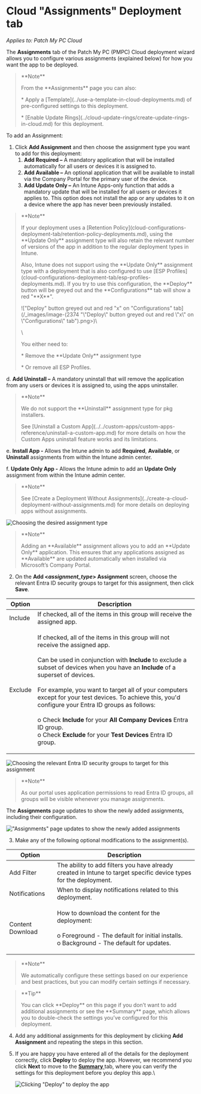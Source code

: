 # Cloud "Assignments" Deployment tab

_Applies to: Patch My PC Cloud_

The **Assignments** tab of the Patch My PC (PMPC) Cloud deployment wizard allows you to configure various assignments (explained below) for how you want the app to be deployed.

> \*\*Note\*\*
>
> From the \*\*Assignments\*\* page you can also:
>
> \* Apply a \[Template]\(../use-a-template-in-cloud-deployments.md) of pre-configured settings to this deployment.
>
> \* \[Enable Update Rings]\(../cloud-update-rings/create-update-rings-in-cloud.md) for this deployment.

To add an Assignment:

1. Click **Add Assignment** and then choose the assignment type you want to add for this deployment:
   1. **Add Required –** A mandatory application that will be installed automatically for all users or devices it is assigned to.
   2. **Add Available –** An optional application that will be available to install via the Company Portal for the primary user of the device.
   3. **Add Update Only –** An Intune Apps-only function that adds a mandatory update that will be installed for all users or devices it applies to. This option does not install the app or any updates to it on a device where the app has never been previously installed.

> \*\*Note\*\*
>
> If your deployment uses a \[Retention Policy]\(cloud-configurations-deployment-tab/retention-policy-deployments.md), using the \*\*Update Only\*\* assignment type will also retain the relevant number of versions of the app in addition to the regular deployment types in Intune.
>
> Also, Intune does not support using the \*\*Update Only\*\* assignment type with a deployment that is also configured to use \[ESP Profiles]\(cloud-configurations-deployment-tab/esp-profiles-deployments.md). If you try to use this configuration, the \*\*Deploy\*\* button will be greyed out and the \*\*Configurations\*\* tab will show a red "\*\*X\*\*".
>
> !\["Deploy" button greyed out and red "x" on "Configurations" tab]\(/\_images/image-(2374 "\\"Deploy\\" button greyed out and red \\"x\\" on \\"Configurations\\" tab").png>)\\
>
> \\
>
> You either need to:
>
> \* Remove the \*\*Update Only\*\* assignment type
>
> \* Or remove all ESP Profiles.

d. **Add Uninstall –** A mandatory uninstall that will remove the application from any users or devices it is assigned to, using the apps uninstaller.

> \*\*Note\*\*
>
> We do not support the \*\*Uninstall\*\* assignment type for pkg installers.
>
> See \[Uninstall a Custom App]\(../../custom-apps/custom-apps-reference/uninstall-a-custom-app.md) for more details on how the Custom Apps uninstall feature works and its limitations.

e. **Install App -** Allows the Intune admin to add **Required**, **Available**, or **Uninstall** assignments from within the Intune admin center.

f. **Update Only App -** Allows the Intune admin to add an **Update Only** assignment from within the Intune admin center.

> \*\*Note\*\*
>
> See \[Create a Deployment Without Assignments]\(../create-a-cloud-deployment-without-assignments.md) for more details on deploying apps without assignments.

![Choosing the desired assignment type](../../../_images/image-\(2386\).png)

> \*\*Note\*\*
>
> Adding an \*\*Available\*\* assignment allows you to add an \*\*Update Only\*\* application. This ensures that any applications assigned as \*\*Available\*\* are updated automatically when installed via Microsoft’s Company Portal.

2. On the **Add <**_**assignment\_type**_**> Assignment** screen, choose the relevant Entra ID security groups to target for this assignment, then click **Save**.

| Option  | Description                                                                                                                                                                                                                                                                                                                                                                                                                                                                                                                                                                                                           |
| ------- | --------------------------------------------------------------------------------------------------------------------------------------------------------------------------------------------------------------------------------------------------------------------------------------------------------------------------------------------------------------------------------------------------------------------------------------------------------------------------------------------------------------------------------------------------------------------------------------------------------------------- |
| Include | If checked, all of the items in this group will receive the assigned app.                                                                                                                                                                                                                                                                                                                                                                                                                                                                                                                                             |
| Exclude | <p>If checked, all of the items in this group will not receive the assigned app.<br><br>Can be used in conjunction with <strong>Include</strong> to exclude a subset of devices when you have an <strong>Include</strong> of a superset of devices.<br><br>For example, you want to target all of your computers except for your test devices. To achieve this, you'd configure your Entra ID groups as follows:<br><br>o Check <strong>Include</strong> for your <strong>All Company Devices</strong> Entra ID group.<br>o Check <strong>Exclude</strong> for your <strong>Test Devices</strong> Entra ID group.</p> |

![Choosing the relevant Entra ID security groups to target for this assignment](../../../_images/image-\(2387\).png)

> \*\*Note\*\*
>
> As our portal uses application permissions to read Entra ID groups, all groups will be visible whenever you manage assignments.

The **Assignments** page updates to show the newly added assignments, including their configuration.

!["Assignments" page updates to show the newly added assignments](../../../_images/image-\(2388\).png)

3. Make any of the following optional modifications to the assignment(s).

| Option           | Description                                                                                                                                               |
| ---------------- | --------------------------------------------------------------------------------------------------------------------------------------------------------- |
| Add Filter       | The ability to add filters you have already created in Intune to target specific device types for the deployment.                                         |
| Notifications    | When to display notifications related to this deployment.                                                                                                 |
| Content Download | <p>How to download the content for the deployment:<br><br>o Foreground - The default for initial installs.<br>o Background - The default for updates.</p> |

> \*\*Note\*\*
>
> We automatically configure these settings based on our experience and best practices, but you can modify certain settings if necessary.

> \*\*Tip\*\*
>
> You can click \*\*Deploy\*\* on this page if you don’t want to add additional assignments or see the \*\*Summary\*\* page, which allows you to double-check the settings you’ve configured for this deployment.

4. Add any additional assignments for this deployment by clicking **Add Assignment** and repeating the steps in this section.
5.  If you are happy you have entered all of the details for the deployment correctly, click **Deploy** to deploy the app. However, we recommend you click **Next** to move to the [**Summary** ](cloud-summary-deployment-tab.md)tab, where you can verify the settings for this deployment before you deploy this app.\\

    ![Clicking "Deploy" to deploy the app](../../../_images/image-\(2390\).png)
